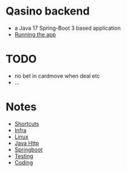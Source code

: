 # Qasino backend
- a Java 17 Spring-Boot 3 based application
- [Running the app](./Running-the-app.md)

# TODO 
- no bet in cardmove when deal etc
- ...

# Notes
- [Shortcuts](./webapp/docs/notes/1-Shortcuts/0-index.md)
- [Infra](./webapp/docs/notes/2-Infra/0-index.md)
- [Linux](./webapp/docs/notes/3-Linux/0-index.md)
- [Java Http](./webapp/docs/notes/4-Java-http/0-index.md)
- [Springboot](./webapp/docs/notes/5-Springboot/0-index.md)
- [Testing](./webapp/docs/notes/6-Testing/0-index.md)
- [Coding](./webapp/docs/notes/7-Java8-Coding-examples/0-index.md)